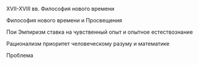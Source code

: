 XVII-XVIII вв.
Философия нового времени

Философия нового времени и Просвещения

Пои
Эмпиризм ставка на чувственный опыт и опытное естествознание

Рационализм приоритет человеческому разуму и математике

Проблема